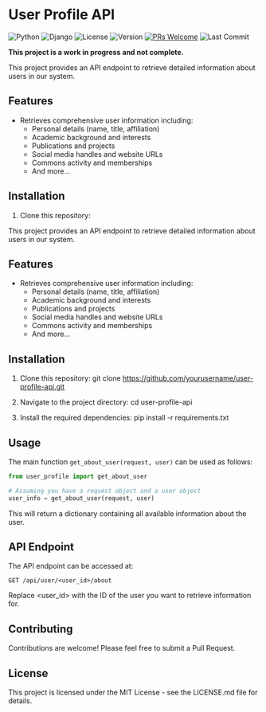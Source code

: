 # User Profile API

![Python](https://img.shields.io/badge/python-v3.7+-blue.svg)
![Django](https://img.shields.io/badge/django-3.2+-green.svg)
![License](https://img.shields.io/badge/license-MIT-green.svg)
![Version](https://img.shields.io/badge/version-1.0.0-blue.svg)
[![PRs Welcome](https://img.shields.io/badge/PRs-welcome-brightgreen.svg?style=flat-square)](http://makeapullrequest.com)
![Last Commit](https://img.shields.io/github/last-commit/MESH-Research/knowledge-commons-profiles)


**This project is a work in progress and not complete.** 

This project provides an API endpoint to retrieve detailed information about users in our system.

## Features

- Retrieves comprehensive user information including:
  - Personal details (name, title, affiliation)
  - Academic background and interests
  - Publications and projects
  - Social media handles and website URLs
  - Commons activity and memberships
  - And more...

## Installation

1. Clone this repository:

This project provides an API endpoint to retrieve detailed information about users in our system.

## Features

- Retrieves comprehensive user information including:
  - Personal details (name, title, affiliation)
  - Academic background and interests
  - Publications and projects
  - Social media handles and website URLs
  - Commons activity and memberships
  - And more...

## Installation

1. Clone this repository:
    git clone https://github.com/yourusername/user-profile-api.git

2. Navigate to the project directory:
    cd user-profile-api

3. Install the required dependencies:
    pip install -r requirements.txt

## Usage

The main function `get_about_user(request, user)` can be used as follows:

```python
from user_profile import get_about_user

# Assuming you have a request object and a user object
user_info = get_about_user(request, user)
```

This will return a dictionary containing all available information about the user.

## API Endpoint
The API endpoint can be accessed at:

    GET /api/user/<user_id>/about

Replace <user_id> with the ID of the user you want to retrieve information for.

## Contributing
Contributions are welcome! Please feel free to submit a Pull Request.

## License
This project is licensed under the MIT License - see the LICENSE.md file for details.

